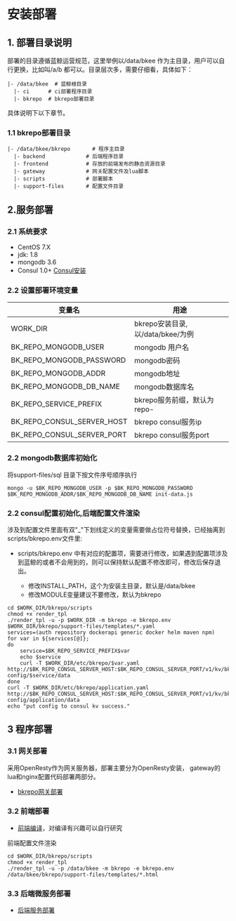 # 安装部署

## 1. 部署目录说明

部署的目录遵循蓝鲸运营规范，这里举例以/data/bkee 作为主目录，用户可以自行更换，比如叫/a/b 都可以。目录层次多，需要仔细看，具体如下：

```shell
|- /data/bkee  # 蓝鲸根目录
  |- ci      # ci部署程序目录
  |- bkrepo  # bkrepo部署目录
```

具体说明下以下章节。

### 1.1 bkrepo部署目录

```shell
|- /data/bkee/bkrepo       # 程序主目录
  |- backend             # 后端程序目录
  |- frontend            # 存放的前端发布的静态资源目录
  |- gateway             # 网关配置文件及lua脚本
  |- scripts             # 部署脚本
  |- support-files       # 配置文件目录
```


## 2.服务部署

### 2.1 系统要求

- CentOS 7.X
- jdk: 1.8
- mongodb 3.6
- Consul 1.0+ [Consul安装](consul.md)


### 2.2 设置部署环境变量

|   变量名   |  用途     |
| ------------ | ---------------- |
|WORK_DIR|bkrepo安装目录,以/data/bkee/为例|
|BK_REPO_MONGODB_USER|mongodb 用户名|
|BK_REPO_MONGODB_PASSWORD|mongodb密码|
|BK_REPO_MONGODB_ADDR|mongodb地址|
|BK_REPO_MONGODB_DB_NAME|mongodb数据库名|
|BK_REPO_SERVICE_PREFIX|bkrepo服务前缀，默认为repo-|
|BK_REPO_CONSUL_SERVER_HOST|bkrepo consul服务ip|
|BK_REPO_CONSUL_SERVER_PORT|bkrepo consul服务port|

### 2.2 mongodb数据库初始化

将support-files/sql 目录下按文件序号顺序执行

```shell
mongo -u $BK_REPO_MONGODB_USER -p $BK_REPO_MONGODB_PASSWORD $BK_REPO_MONGODB_ADDR/$BK_REPO_MONGODB_DB_NAME init-data.js
```

### 2.2 consul配置初始化,后端配置文件渲染

涉及到配置文件里面有双"_"下划线定义的变量需要做占位符号替换，已经抽离到scripts/bkrepo.env文件里:

- scripts/bkrepo.env 中有对应的配置项，需要进行修改，如果遇到配置项涉及到蓝鲸的或者不会用到的，则可以保持默认配置不修改即可，修改后保存退出。

  - 修改INSTALL_PATH，这个为安装主目录，默认是/data/bkee
  - 修改MODULE变量建议不要修改，默认为bkrepo
  
```shell
cd $WORK_DIR/bkrepo/scripts
chmod +x render_tpl
./render_tpl -u -p $WORK_DIR -m bkrepo -e bkrepo.env $WORK_DIR/bkrepo/support-files/templates/*.yaml
services=(auth repository dockerapi generic docker helm maven npm)
for var in ${services[@]};
do
    service=$BK_REPO_SERVICE_PREFIX$var
    echo $service
    curl -T $WORK_DIR/etc/bkrepo/$var.yaml http://$BK_REPO_CONSUL_SERVER_HOST:$BK_REPO_CONSUL_SERVER_PORT/v1/kv/bkrepo-config/$service/data
done
curl -T $WORK_DIR/etc/bkrepo/application.yaml http://$BK_REPO_CONSUL_SERVER_HOST:$BK_REPO_CONSUL_SERVER_PORT/v1/kv/bkrepo-config/application/data
echo "put config to consul kv success."
```


## 3 程序部署

### 3.1 网关部署

采用OpenResty作为网关服务器，部署主要分为OpenResty安装， gateway的lua和nginx配置代码部署两部分。

- [bkrepo网关部署](gateway.md)


### 3.2 前端部署

- [前端编译](frontend.md)，对编译有兴趣可以自行研究

前端配置文件渲染

```shell
cd $WORK_DIR/bkrepo/scripts
chmod +x render_tpl
./render_tpl -u -p /data/bkee -m bkrepo -e bkrepo.env /data/bkee/bkrepo/support-files/templates/*.html
```

### 3.3 后端微服务部署

- [后端服务部署](backend.md)



